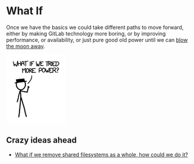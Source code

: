 # What If

Once we have the basics we could take different paths to move forward, either by making GitLab technology more boring, or by improving performance, or availability, or just pure good old power until we can [blow the moon away](http://what-if.xkcd.com/13/).

![Black Hat guy providing useful tips](design/what-if/more_power.png)

## Crazy ideas ahead

* [What if we remove shared filesystems as a whole, how could we do it?](design/what-if/we-remove-shared-filesystems.md)
